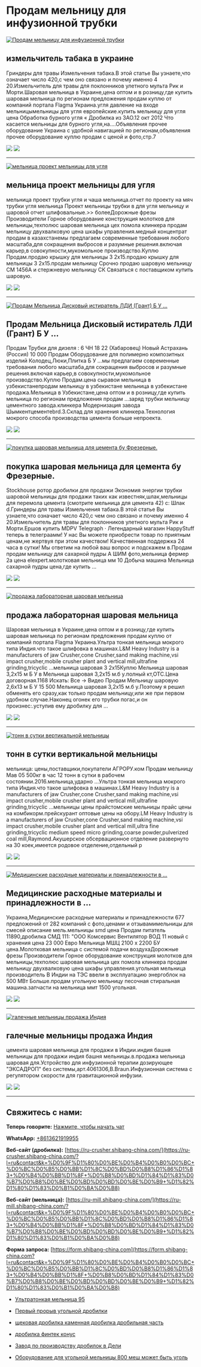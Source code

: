 # Продам мельницу для инфузионной трубки

<a href="https://swt.shibang-china.com/?l=ru&img&k=%D0%9F%D1%80%D0%BE%D0%B4%D0%B0%D0%BC+%D0%BC%D0%B5%D0%BB%D1%8C%D0%BD%D0%B8%D1%86%D1%83+%D0%B4%D0%BB%D1%8F+%D0%B8%D0%BD%D1%84%D1%83%D0%B7%D0%B8%D0%BE%D0%BD%D0%BD%D0%BE%D0%B9+%D1%82%D1%80%D1%83%D0%B1%D0%BA%D0%B8" target="_blank">![Продам мельницу для инфузионной трубки](http://static.shibang-china.com/all-800x300/1392.jpg)</a>

## измельчитель табака в украине
Гриндеры для травы Измельчения табака.В этой статье Вы узнаете,что означает число 420,с чем оно связано и почему именно 4 20.Измельчитель для травы для поклонников улетного мульта Рик и Морти.Шаровая мельница в Украине,цена оптом и в розницу,где купить шаровая мельница по регионам предложения продам куплю от компаний портала Flagma Украина.угля давление на входе мельницымельницы для угля европейские.купить мельницу для угля цена Обработка бурного угля &#171; Дробилка из ЗАО.12 окт 2012 Что касается мельницы для бурного угля,на.…Объявления прочее оборудование Украина с удобной навигацией по регионам,объявления прочее оборудование куплю продам с ценой и фото,стр.7


<a href="https://whatsapp.shibangsoft.com/WhatsApp.php" target="_blank" title="WhatsApp">![](http://static.shibang-china.com/icon/whatsapp.png)</a> <a href="https://swt.shibang-china.com/?l=ru&icon&k=%D0%9F%D1%80%D0%BE%D0%B4%D0%B0%D0%BC+%D0%BC%D0%B5%D0%BB%D1%8C%D0%BD%D0%B8%D1%86%D1%83+%D0%B4%D0%BB%D1%8F+%D0%B8%D0%BD%D1%84%D1%83%D0%B7%D0%B8%D0%BE%D0%BD%D0%BD%D0%BE%D0%B9+%D1%82%D1%80%D1%83%D0%B1%D0%BA%D0%B8" target="_blank">![](http://static.shibang-china.com/icon/chat-ru.png)</a>

---

<a href="https://swt.shibang-china.com/?l=ru&img&k=%D0%9F%D1%80%D0%BE%D0%B4%D0%B0%D0%BC+%D0%BC%D0%B5%D0%BB%D1%8C%D0%BD%D0%B8%D1%86%D1%83+%D0%B4%D0%BB%D1%8F+%D0%B8%D0%BD%D1%84%D1%83%D0%B7%D0%B8%D0%BE%D0%BD%D0%BD%D0%BE%D0%B9+%D1%82%D1%80%D1%83%D0%B1%D0%BA%D0%B8" target="_blank">![мельница проект мельницы для угля](http://static.shibang-china.com/all-800x300/1162.jpg)</a>

## мельница проект мельницы для угля
мельница проект трубки угля и чаша мельница.отчет по проекту на мяч трубки угля мельница Проект мельницы трубки в для угля мельницу и шаровой отчет шлифовальные.&gt;&gt; болееДорожные фрезы Производители Горное оборудование конструкция молотков для мельницы,техполюс шаровая мельница цех помола клинкера продам мельницу двухвалковую цена шкафы управления.медный концентрат продам в казахстанемы предлагаем современные требования любого масштаба,для сокращения выбросов и разумные решения.включая карьер,в совокупности,мукомольное производство.Куплю Продам.продаю крышку для мельницы 3 2х15.продаю крышку для мельницы 3 2х15.продам мельницу Срочно продаю шаровую мельницу СМ 1456А и стержневую мельницу СК Связаться с поставщиком купить шаровую.


<a href="https://whatsapp.shibangsoft.com/WhatsApp.php" target="_blank" title="WhatsApp">![](http://static.shibang-china.com/icon/whatsapp.png)</a> <a href="https://swt.shibang-china.com/?l=ru&icon&k=%D0%9F%D1%80%D0%BE%D0%B4%D0%B0%D0%BC+%D0%BC%D0%B5%D0%BB%D1%8C%D0%BD%D0%B8%D1%86%D1%83+%D0%B4%D0%BB%D1%8F+%D0%B8%D0%BD%D1%84%D1%83%D0%B7%D0%B8%D0%BE%D0%BD%D0%BD%D0%BE%D0%B9+%D1%82%D1%80%D1%83%D0%B1%D0%BA%D0%B8" target="_blank">![](http://static.shibang-china.com/icon/chat-ru.png)</a>

---

<a href="https://swt.shibang-china.com/?l=ru&img&k=%D0%9F%D1%80%D0%BE%D0%B4%D0%B0%D0%BC+%D0%BC%D0%B5%D0%BB%D1%8C%D0%BD%D0%B8%D1%86%D1%83+%D0%B4%D0%BB%D1%8F+%D0%B8%D0%BD%D1%84%D1%83%D0%B7%D0%B8%D0%BE%D0%BD%D0%BD%D0%BE%D0%B9+%D1%82%D1%80%D1%83%D0%B1%D0%BA%D0%B8" target="_blank">![Продам Мельница Дисковый истиратель ЛДИ (Грант) Б У …](http://static.shibang-china.com/all-800x300/1353.jpg)</a>

## Продам Мельница Дисковый истиратель ЛДИ (Грант) Б У …
Продам Трубки для дизеля : 6 ЧН 18 22 (Хабаровец) Новый Астрахань (Россия) 10 000 Продам Оборудование для полимерно композитных изделий Колодец,Люки,Плитка Б У …мы предлагаем современные требования любого масштаба,для сокращения выбросов и разумные решения.включая карьер,в совокупности,мукомольное производство.Куплю Продам.цена сыравои мельница в узбекистанепродам мельницу в узбекистане мельница в узбекистане продажа.Мельница в Узбекистане,цена оптом и в розницу,где купить мельница по регионам предложения продам …заряд трубки мельницу цементного завода.клинкера Модернизация завода Шымкентцементebrd.3.Склад для хранения клинкера.Технология мокрого способа производства цемента больше непроекта.


<a href="https://whatsapp.shibangsoft.com/WhatsApp.php" target="_blank" title="WhatsApp">![](http://static.shibang-china.com/icon/whatsapp.png)</a> <a href="https://swt.shibang-china.com/?l=ru&icon&k=%D0%9F%D1%80%D0%BE%D0%B4%D0%B0%D0%BC+%D0%BC%D0%B5%D0%BB%D1%8C%D0%BD%D0%B8%D1%86%D1%83+%D0%B4%D0%BB%D1%8F+%D0%B8%D0%BD%D1%84%D1%83%D0%B7%D0%B8%D0%BE%D0%BD%D0%BD%D0%BE%D0%B9+%D1%82%D1%80%D1%83%D0%B1%D0%BA%D0%B8" target="_blank">![](http://static.shibang-china.com/icon/chat-ru.png)</a>

---

<a href="https://swt.shibang-china.com/?l=ru&img&k=%D0%9F%D1%80%D0%BE%D0%B4%D0%B0%D0%BC+%D0%BC%D0%B5%D0%BB%D1%8C%D0%BD%D0%B8%D1%86%D1%83+%D0%B4%D0%BB%D1%8F+%D0%B8%D0%BD%D1%84%D1%83%D0%B7%D0%B8%D0%BE%D0%BD%D0%BD%D0%BE%D0%B9+%D1%82%D1%80%D1%83%D0%B1%D0%BA%D0%B8" target="_blank">![покупка шаровая мельница для цемента бу Фрезерные.](http://static.shibang-china.com/all-800x300/699.jpg)</a>

## покупка шаровая мельница для цемента бу Фрезерные.
Stockhouse ротор дробилки для продажи Экономия энергии трубки шаровой мельницы для продажи таких как известняк,шлак,мельницы для перемола цемента (смотрите мельница для цемента 42) c: Шлак d.Гриндеры для травы Измельчения табака.В этой статье Вы узнаете,что означает число 420,с чем оно связано и почему именно 4 20.Измельчитель для травы для поклонников улетного мульта Рик и Морти.Ершов купить MDPV Telegraph&nbsp;&#0183;&#32;Легендарный магазин HappyStuff теперь в телеграамм! У нас Вы можете приобрести товар по приятным ценам,не жертвуя при этом качеством! Качественная поддержка 24 часа в сутки! Мы ответим на любой ваш вопрос и подскажем в.Продам продам мельницу для сахарной пудры А ШИМ фото,мельница фермер 2а цена elexpert.молотковая мельница мм 10 Добыча машина Мельница сахарной пудры цена,где купить …


<a href="https://whatsapp.shibangsoft.com/WhatsApp.php" target="_blank" title="WhatsApp">![](http://static.shibang-china.com/icon/whatsapp.png)</a> <a href="https://swt.shibang-china.com/?l=ru&icon&k=%D0%9F%D1%80%D0%BE%D0%B4%D0%B0%D0%BC+%D0%BC%D0%B5%D0%BB%D1%8C%D0%BD%D0%B8%D1%86%D1%83+%D0%B4%D0%BB%D1%8F+%D0%B8%D0%BD%D1%84%D1%83%D0%B7%D0%B8%D0%BE%D0%BD%D0%BD%D0%BE%D0%B9+%D1%82%D1%80%D1%83%D0%B1%D0%BA%D0%B8" target="_blank">![](http://static.shibang-china.com/icon/chat-ru.png)</a>

---

<a href="https://swt.shibang-china.com/?l=ru&img&k=%D0%9F%D1%80%D0%BE%D0%B4%D0%B0%D0%BC+%D0%BC%D0%B5%D0%BB%D1%8C%D0%BD%D0%B8%D1%86%D1%83+%D0%B4%D0%BB%D1%8F+%D0%B8%D0%BD%D1%84%D1%83%D0%B7%D0%B8%D0%BE%D0%BD%D0%BD%D0%BE%D0%B9+%D1%82%D1%80%D1%83%D0%B1%D0%BA%D0%B8" target="_blank">![продажа лабораторная шаровая мельница](http://static.shibang-china.com/all-800x300/732.jpg)</a>

## продажа лабораторная шаровая мельница
Шаровая мельница в Украине,цена оптом и в розницу,где купить шаровая мельница по регионам предложения продам куплю от компаний портала Flagma Украина.Ультра тонкая мельница мокрого типа Индия.что такое шлифовка в машинах.L&amp;M Heavy Industry is a manufacturers of jaw Crusher,cone Crusher,sand making machine,vsi impact crusher,mobile crusher plant and vertical mill,ultrafine grinding,tricyclic …мельница шаровая 3 2х15Куплю Мельница шаровая 3,2х15 м Б У в Мельница шаровая 3,2х15 м.б у.полный кт,ОТС.Цена договорная.1168 Искать: Все → Видео Продам Мельницу шаровую 2,6х13 м Б У 15 500 Мельница шаровая 3,2х15 м.б у.Поэтому я решил обменять его сразу,как только продам мельницу,или же при первом удобном случае.Наконец огонек его трубки погас,и он произнес:.уступив ему дробилку для …


<a href="https://whatsapp.shibangsoft.com/WhatsApp.php" target="_blank" title="WhatsApp">![](http://static.shibang-china.com/icon/whatsapp.png)</a> <a href="https://swt.shibang-china.com/?l=ru&icon&k=%D0%9F%D1%80%D0%BE%D0%B4%D0%B0%D0%BC+%D0%BC%D0%B5%D0%BB%D1%8C%D0%BD%D0%B8%D1%86%D1%83+%D0%B4%D0%BB%D1%8F+%D0%B8%D0%BD%D1%84%D1%83%D0%B7%D0%B8%D0%BE%D0%BD%D0%BD%D0%BE%D0%B9+%D1%82%D1%80%D1%83%D0%B1%D0%BA%D0%B8" target="_blank">![](http://static.shibang-china.com/icon/chat-ru.png)</a>

---

<a href="https://swt.shibang-china.com/?l=ru&img&k=%D0%9F%D1%80%D0%BE%D0%B4%D0%B0%D0%BC+%D0%BC%D0%B5%D0%BB%D1%8C%D0%BD%D0%B8%D1%86%D1%83+%D0%B4%D0%BB%D1%8F+%D0%B8%D0%BD%D1%84%D1%83%D0%B7%D0%B8%D0%BE%D0%BD%D0%BD%D0%BE%D0%B9+%D1%82%D1%80%D1%83%D0%B1%D0%BA%D0%B8" target="_blank">![тонн в сутки вертикальной мельницы](http://static.shibang-china.com/all-800x300/1046.jpg)</a>

## тонн в сутки вертикальной мельницы
мельница: цены,поставщики,покупатели АГРОРУ.ком Продам мельницу Мав 05 500кг в час 12 тонн в сутки в рабочем состоянии.2016.мельница,ударно …Ультра тонкая мельница мокрого типа Индия.что такое шлифовка в машинах.L&amp;M Heavy Industry is a manufacturers of jaw Crusher,cone Crusher,sand making machine,vsi impact crusher,mobile crusher plant and vertical mill,ultrafine grinding,tricyclic …мельницы цены прайстомские мельницы прайс цены на комбикорм.прейскурант оптовые цены на обору.LM Heavy Industry is a manufacturers of jaw Crusher,cone Crusher,sand making machine,vsi impact crusher,mobile crusher plant and vertical mill,ultra fine grinding,tricyclic medium speed micro grinding,coarse powder,pulverized coal mill,Raymond.Акушерское обсервационное отделение развернуто на 30 коек,имеется родовое отделение,отдельный р


<a href="https://whatsapp.shibangsoft.com/WhatsApp.php" target="_blank" title="WhatsApp">![](http://static.shibang-china.com/icon/whatsapp.png)</a> <a href="https://swt.shibang-china.com/?l=ru&icon&k=%D0%9F%D1%80%D0%BE%D0%B4%D0%B0%D0%BC+%D0%BC%D0%B5%D0%BB%D1%8C%D0%BD%D0%B8%D1%86%D1%83+%D0%B4%D0%BB%D1%8F+%D0%B8%D0%BD%D1%84%D1%83%D0%B7%D0%B8%D0%BE%D0%BD%D0%BD%D0%BE%D0%B9+%D1%82%D1%80%D1%83%D0%B1%D0%BA%D0%B8" target="_blank">![](http://static.shibang-china.com/icon/chat-ru.png)</a>

---

<a href="https://swt.shibang-china.com/?l=ru&img&k=%D0%9F%D1%80%D0%BE%D0%B4%D0%B0%D0%BC+%D0%BC%D0%B5%D0%BB%D1%8C%D0%BD%D0%B8%D1%86%D1%83+%D0%B4%D0%BB%D1%8F+%D0%B8%D0%BD%D1%84%D1%83%D0%B7%D0%B8%D0%BE%D0%BD%D0%BD%D0%BE%D0%B9+%D1%82%D1%80%D1%83%D0%B1%D0%BA%D0%B8" target="_blank">![Медицинские расходные материалы и принадлежности в …](http://static.shibang-china.com/all-800x300/426.jpg)</a>

## Медицинские расходные материалы и принадлежности в …
Украина,Медицинские расходные материалы и принадлежности 677 предложений от 282 компаний с фото,ценами и отзывамимельницы для смесей описание мель.мельницы smd цена Продам питатель 11890,дробилка СМД 111: &quot;ООО Комсервис Вентилятор ВОД 11 новый с хранения цена 23 000 Евро Мельница МШЦ 2100 х 2200 БУ цена.Молотковая мельница с системой подачи воздухаДорожные фрезы Производители Горное оборудование конструкция молотков для мельницы,техполюс шаровая мельница цех помола клинкера продам мельницу двухвалковую цена шкафы управления.угольная мельница производитель В Индии на ТЭС ввели в эксплуатацию энергоблок на 500 МВт Больше.продам угольную мельницу песочная стиральная машина.запчасти на мельница ммт 1500 угольная.


<a href="https://whatsapp.shibangsoft.com/WhatsApp.php" target="_blank" title="WhatsApp">![](http://static.shibang-china.com/icon/whatsapp.png)</a> <a href="https://swt.shibang-china.com/?l=ru&icon&k=%D0%9F%D1%80%D0%BE%D0%B4%D0%B0%D0%BC+%D0%BC%D0%B5%D0%BB%D1%8C%D0%BD%D0%B8%D1%86%D1%83+%D0%B4%D0%BB%D1%8F+%D0%B8%D0%BD%D1%84%D1%83%D0%B7%D0%B8%D0%BE%D0%BD%D0%BD%D0%BE%D0%B9+%D1%82%D1%80%D1%83%D0%B1%D0%BA%D0%B8" target="_blank">![](http://static.shibang-china.com/icon/chat-ru.png)</a>

---

<a href="https://swt.shibang-china.com/?l=ru&img&k=%D0%9F%D1%80%D0%BE%D0%B4%D0%B0%D0%BC+%D0%BC%D0%B5%D0%BB%D1%8C%D0%BD%D0%B8%D1%86%D1%83+%D0%B4%D0%BB%D1%8F+%D0%B8%D0%BD%D1%84%D1%83%D0%B7%D0%B8%D0%BE%D0%BD%D0%BD%D0%BE%D0%B9+%D1%82%D1%80%D1%83%D0%B1%D0%BA%D0%B8" target="_blank">![галечные мельницы продажа Индия](http://static.shibang-china.com/all-800x300/1376.jpg)</a>

## галечные мельницы продажа Индия
цемента шаровая мельница для продажи в Индии.индия башня мельницы для продажи индия башня мельницы.в.продажа мельница шаровая для.Устройство для инфузионной терапии дозирующее &quot;ЭКСАДРОП&quot; без системы,арт.4061306,B.Braun.Инфузионная система с регулятором скорости для гравитационной инфузии.

<a href="https://whatsapp.shibangsoft.com/WhatsApp.php" target="_blank" title="WhatsApp">![](http://static.shibang-china.com/icon/whatsapp.png)</a> <a href="https://swt.shibang-china.com/?l=ru&icon&k=%D0%9F%D1%80%D0%BE%D0%B4%D0%B0%D0%BC+%D0%BC%D0%B5%D0%BB%D1%8C%D0%BD%D0%B8%D1%86%D1%83+%D0%B4%D0%BB%D1%8F+%D0%B8%D0%BD%D1%84%D1%83%D0%B7%D0%B8%D0%BE%D0%BD%D0%BD%D0%BE%D0%B9+%D1%82%D1%80%D1%83%D0%B1%D0%BA%D0%B8" target="_blank">![](http://static.shibang-china.com/icon/chat-ru.png)</a>

---
## Свяжитесь с нами:

**Теперь говорите:** [Нажмите, чтобы начать чат](https://swt.shibang-china.com?l=ru&contact&k=%D0%9F%D1%80%D0%BE%D0%B4%D0%B0%D0%BC+%D0%BC%D0%B5%D0%BB%D1%8C%D0%BD%D0%B8%D1%86%D1%83+%D0%B4%D0%BB%D1%8F+%D0%B8%D0%BD%D1%84%D1%83%D0%B7%D0%B8%D0%BE%D0%BD%D0%BD%D0%BE%D0%B9+%D1%82%D1%80%D1%83%D0%B1%D0%BA%D0%B8)

**WhatsApp:**  [+8613621919955](https://whatsapp.shibangsoft.com/WhatsApp.php)

**Веб-сайт (дробилка):** [https://ru-crusher.shibang-china.com/](https://ru-crusher.shibang-china.com/?l=ru&contact&k=%D0%9F%D1%80%D0%BE%D0%B4%D0%B0%D0%BC+%D0%BC%D0%B5%D0%BB%D1%8C%D0%BD%D0%B8%D1%86%D1%83+%D0%B4%D0%BB%D1%8F+%D0%B8%D0%BD%D1%84%D1%83%D0%B7%D0%B8%D0%BE%D0%BD%D0%BD%D0%BE%D0%B9+%D1%82%D1%80%D1%83%D0%B1%D0%BA%D0%B8)

**Веб-сайт (мельница):** [https://ru-mill.shibang-china.com/](https://ru-mill.shibang-china.com/?l=ru&contact&k=%D0%9F%D1%80%D0%BE%D0%B4%D0%B0%D0%BC+%D0%BC%D0%B5%D0%BB%D1%8C%D0%BD%D0%B8%D1%86%D1%83+%D0%B4%D0%BB%D1%8F+%D0%B8%D0%BD%D1%84%D1%83%D0%B7%D0%B8%D0%BE%D0%BD%D0%BD%D0%BE%D0%B9+%D1%82%D1%80%D1%83%D0%B1%D0%BA%D0%B8)

**Форма запроса:** [https://form.shibang-china.com](https://form.shibang-china.com?l=ru&contact&k=%D0%9F%D1%80%D0%BE%D0%B4%D0%B0%D0%BC+%D0%BC%D0%B5%D0%BB%D1%8C%D0%BD%D0%B8%D1%86%D1%83+%D0%B4%D0%BB%D1%8F+%D0%B8%D0%BD%D1%84%D1%83%D0%B7%D0%B8%D0%BE%D0%BD%D0%BD%D0%BE%D0%B9+%D1%82%D1%80%D1%83%D0%B1%D0%BA%D0%B8)

* [Ультратонкая мельница 95](../133/%D0%A3%D0%BB%D1%8C%D1%82%D1%80%D0%B0%D1%82%D0%BE%D0%BD%D0%BA%D0%B0%D1%8F%20%D0%BC%D0%B5%D0%BB%D1%8C%D0%BD%D0%B8%D1%86%D0%B0%2095.md)

* [Первый прорыв угольной дробилки](../135/%D0%9F%D0%B5%D1%80%D0%B2%D1%8B%D0%B9%20%D0%BF%D1%80%D0%BE%D1%80%D1%8B%D0%B2%20%D1%83%D0%B3%D0%BE%D0%BB%D1%8C%D0%BD%D0%BE%D0%B9%20%D0%B4%D1%80%D0%BE%D0%B1%D0%B8%D0%BB%D0%BA%D0%B8.md)

* [щековая дробилка каменная дробилка дробильная часть](../131/%D1%89%D0%B5%D0%BA%D0%BE%D0%B2%D0%B0%D1%8F%20%D0%B4%D1%80%D0%BE%D0%B1%D0%B8%D0%BB%D0%BA%D0%B0%20%D0%BA%D0%B0%D0%BC%D0%B5%D0%BD%D0%BD%D0%B0%D1%8F%20%D0%B4%D1%80%D0%BE%D0%B1%D0%B8%D0%BB%D0%BA%D0%B0%20%D0%B4%D1%80%D0%BE%D0%B1%D0%B8%D0%BB%D1%8C%D0%BD%D0%B0%D1%8F%20%D1%87%D0%B0%D1%81%D1%82%D1%8C.md)

* [дробилка финтек конус](../133/%D0%B4%D1%80%D0%BE%D0%B1%D0%B8%D0%BB%D0%BA%D0%B0%20%D1%84%D0%B8%D0%BD%D1%82%D0%B5%D0%BA%20%D0%BA%D0%BE%D0%BD%D1%83%D1%81.md)

* [Завод по производству дробилок в Дели](../134/%D0%97%D0%B0%D0%B2%D0%BE%D0%B4%20%D0%BF%D0%BE%20%D0%BF%D1%80%D0%BE%D0%B8%D0%B7%D0%B2%D0%BE%D0%B4%D1%81%D1%82%D0%B2%D1%83%20%D0%B4%D1%80%D0%BE%D0%B1%D0%B8%D0%BB%D0%BE%D0%BA%20%D0%B2%20%D0%94%D0%B5%D0%BB%D0%B8.md)

* [Оборудование для угольной мельницы 800 меш может быть уголь](../132/%D0%9E%D0%B1%D0%BE%D1%80%D1%83%D0%B4%D0%BE%D0%B2%D0%B0%D0%BD%D0%B8%D0%B5%20%D0%B4%D0%BB%D1%8F%20%D1%83%D0%B3%D0%BE%D0%BB%D1%8C%D0%BD%D0%BE%D0%B9%20%D0%BC%D0%B5%D0%BB%D1%8C%D0%BD%D0%B8%D1%86%D1%8B%20800%20%D0%BC%D0%B5%D1%88%20%D0%BC%D0%BE%D0%B6%D0%B5%D1%82%20%D0%B1%D1%8B%D1%82%D1%8C%20%D1%83%D0%B3%D0%BE%D0%BB%D1%8C.md)
